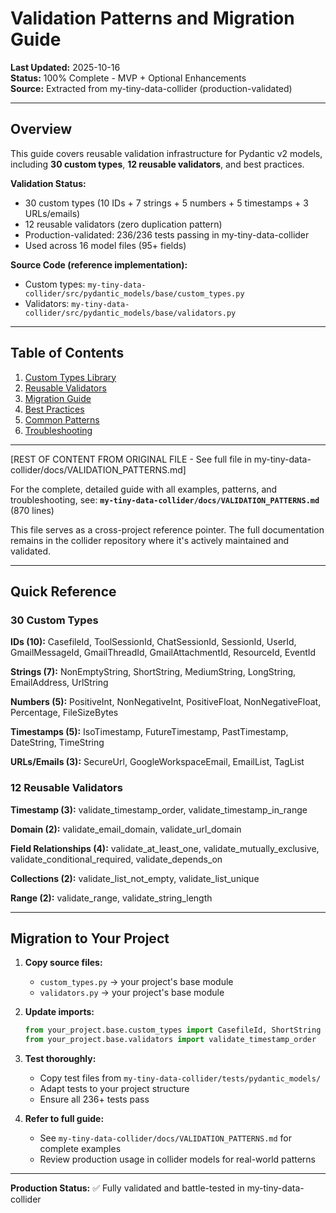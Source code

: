 # Validation Patterns and Migration Guide

**Last Updated:** 2025-10-16  
**Status:** 100% Complete - MVP + Optional Enhancements  
**Source:** Extracted from my-tiny-data-collider (production-validated)

---

## Overview

This guide covers reusable validation infrastructure for Pydantic v2 models, including **30 custom types**, **12 reusable validators**, and best practices.

**Validation Status:**
- 30 custom types (10 IDs + 7 strings + 5 numbers + 5 timestamps + 3 URLs/emails)
- 12 reusable validators (zero duplication pattern)
- Production-validated: 236/236 tests passing in my-tiny-data-collider
- Used across 16 model files (95+ fields)

**Source Code (reference implementation):**
- Custom types: `my-tiny-data-collider/src/pydantic_models/base/custom_types.py`
- Validators: `my-tiny-data-collider/src/pydantic_models/base/validators.py`

---

## Table of Contents

1. [Custom Types Library](#custom-types-library)
2. [Reusable Validators](#reusable-validators)
3. [Migration Guide](#migration-guide)
4. [Best Practices](#best-practices)
5. [Common Patterns](#common-patterns)
6. [Troubleshooting](#troubleshooting)

---

[REST OF CONTENT FROM ORIGINAL FILE - See full file in my-tiny-data-collider/docs/VALIDATION_PATTERNS.md]

For the complete, detailed guide with all examples, patterns, and troubleshooting, see:
**`my-tiny-data-collider/docs/VALIDATION_PATTERNS.md`** (870 lines)

This file serves as a cross-project reference pointer. The full documentation remains in the collider repository where it's actively maintained and validated.

---

## Quick Reference

### 30 Custom Types

**IDs (10):** CasefileId, ToolSessionId, ChatSessionId, SessionId, UserId, GmailMessageId, GmailThreadId, GmailAttachmentId, ResourceId, EventId

**Strings (7):** NonEmptyString, ShortString, MediumString, LongString, EmailAddress, UrlString

**Numbers (5):** PositiveInt, NonNegativeInt, PositiveFloat, NonNegativeFloat, Percentage, FileSizeBytes

**Timestamps (5):** IsoTimestamp, FutureTimestamp, PastTimestamp, DateString, TimeString

**URLs/Emails (3):** SecureUrl, GoogleWorkspaceEmail, EmailList, TagList

### 12 Reusable Validators

**Timestamp (3):** validate_timestamp_order, validate_timestamp_in_range

**Domain (2):** validate_email_domain, validate_url_domain

**Field Relationships (4):** validate_at_least_one, validate_mutually_exclusive, validate_conditional_required, validate_depends_on

**Collections (2):** validate_list_not_empty, validate_list_unique

**Range (2):** validate_range, validate_string_length

---

## Migration to Your Project

1. **Copy source files:**
   - `custom_types.py` → your project's base module
   - `validators.py` → your project's base module

2. **Update imports:**
   ```python
   from your_project.base.custom_types import CasefileId, ShortString
   from your_project.base.validators import validate_timestamp_order
   ```

3. **Test thoroughly:**
   - Copy test files from `my-tiny-data-collider/tests/pydantic_models/`
   - Adapt tests to your project structure
   - Ensure all 236+ tests pass

4. **Refer to full guide:**
   - See `my-tiny-data-collider/docs/VALIDATION_PATTERNS.md` for complete examples
   - Review production usage in collider models for real-world patterns

---

**Production Status:** ✅ Fully validated and battle-tested in my-tiny-data-collider
